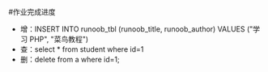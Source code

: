 #作业完成进度
- 增：INSERT INTO runoob_tbl (runoob_title, runoob_author) VALUES ("学习 PHP", "菜鸟教程")
- 查：select * from student where id=1
- 删：delete from a where id=1;
